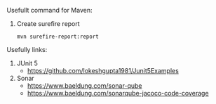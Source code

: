 Usefullt command for Maven:

1) Create surefire report

   `mvn surefire-report:report`

Usefully links:

1) JUnit 5
   * https://github.com/lokeshgupta1981/Junit5Examples
2) Sonar
   * https://www.baeldung.com/sonar-qube
   * https://www.baeldung.com/sonarqube-jacoco-code-coverage
